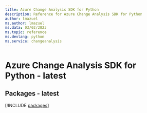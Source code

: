 ```yaml
---
title: Azure Change Analysis SDK for Python
description: Reference for Azure Change Analysis SDK for Python
author: lmazuel
ms.author: lmazuel
ms.data: 03/02/2023
ms.topic: reference
ms.devlang: python
ms.service: changeanalysis
---
```

# Azure Change Analysis SDK for Python - latest
## Packages - latest
[!INCLUDE [packages](change-analysis-index.md)]